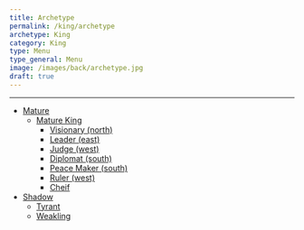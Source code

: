 ```yaml
---
title: Archetype
permalink: /king/archetype
archetype: King
category: King
type: Menu
type_general: Menu
image: /images/back/archetype.jpg
draft: true
---
```


---
- [Mature](/king/archetype/mature)
  - [Mature King](/king/archetype/mature/mature_king)
    - [Visionary (north)](/king/archetype/mature/mature_king/visionary_(north))
    - [Leader (east)](/king/archetype/mature/mature_king/leader_(east))
    - [Judge (west)](/king/archetype/mature/mature_king/judge_(west))
    - [Diplomat (south)](/king/archetype/mature/mature_king/diplomat_(south))
    - [Peace Maker (south)](/king/archetype/mature/mature_king/peace_maker_(south))
    - [Ruler (west)](/king/archetype/mature/mature_king/ruler_(west))
    - [Cheif](/king/archetype/mature/mature_king/cheif)
- [Shadow](/king/archetype/shadow)
  - [Tyrant](/king/archetype/shadow/tyrant)
  - [Weakling](/king/archetype/shadow/weakling)
